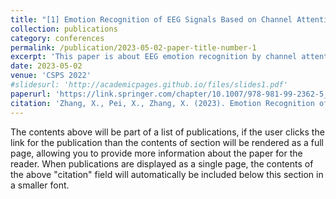 ```yaml
---
title: "[1] Emotion Recognition of EEG Signals Based on Channel Attention Convolution Neural Network"
collection: publications
category: conferences
permalink: /publication/2023-05-02-paper-title-number-1
excerpt: 'This paper is about EEG emotion recognition by channel attention CNN.'
date: 2023-05-02
venue: 'CSPS 2022'
#slidesurl: 'http://academicpages.github.io/files/slides1.pdf'
paperurl: 'https://link.springer.com/chapter/10.1007/978-981-99-2362-5_12'
citation: 'Zhang, X., Pei, X., Zhang, X. (2023). Emotion Recognition of EEG Signals Based on Channel Attention Convolution Neural Network. In: Liang, Q., Wang, W., Liu, X., Na, Z., Zhang, B. (eds) Communications, Signal Processing, and Systems. CSPS 2022. Lecture Notes in Electrical Engineering, vol 874. Springer, Singapore. https://doi.org/10.1007/978-981-99-2362-5_12'
---
```


The contents above will be part of a list of publications, if the user clicks the link for the publication than the contents of section will be rendered as a full page, allowing you to provide more information about the paper for the reader. When publications are displayed as a single page, the contents of the above "citation" field will automatically be included below this section in a smaller font.
